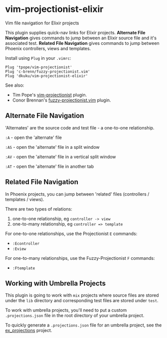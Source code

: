 # vim-projectionist-elixir

Vim file navigation for Elixir projects 

This plugin supplies quick-nav links for Elixir projects.  **Alternate File
Navigation** gives commands to jump between an Elixir source file and it's
associated test.  **Related File Navigation** gives commands to jump between
Phoenix controllers, views and templates.

Install using `Plug` in your `.vimrc`:

    Plug 'tpope/vim-projectionist'
    Plug 'c-brenn/fuzzy-projectionist.vim'
    Plug 'dkuku/vim-projectionist-elixir'

See also:
- Tim Pope's [vim-projectionist][l2] plugin.  
- Conor Brennan's [fuzzy-projectionist.vim][l3] plugin.

## Alternate File Navigation

'Alternates' are the source code and test file - a one-to-one relationship.

`:A` - open the 'alternate' file

`:AS` - open the 'alternate' file in a split window

`:AV` - open the 'alternate' file in a vertical split window

`:AT` - open the 'alternate' file in another tab

## Related File Navigation

In Phoenix projects, you can jump between 'related' files (controllers /
templates / views).

There are two types of relations:
1) one-to-one relationship, eg `controller -> view`
2) one-to-many relationship, eg `controller => template`

For one-to-one relationships, use the Projectionist `E` commands:

- `:Econtroller`
- `:Eview`

For one-to-many relationships, use the Fuzzy-Projectionist `F` commands:

- `:Ftemplate`

## Working with Umbrella Projects

This plugin is going to work with `mix` projects where source
files are stored under the `lib` directory and corresponding test
files are stored under `test`.  

To work with umbrella projects, you'll need to put a custom
`.projections.json` file in the root directory of your umbrella
project.

To quickly generate a `.projections.json` file for an umbrella
project, see the [ex_projections][l1] project.

[l1]: https://github.com/andyl/ex_projections
[l2]: https://github.com/tpope/vim-projectionist
[l3]: https://github.com/c-brenn/fuzzy-projectionist.vim
